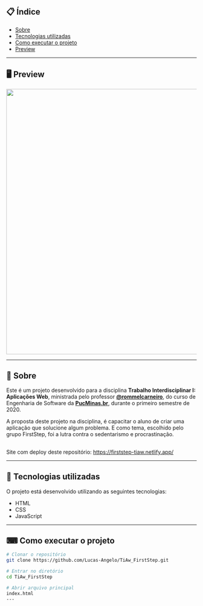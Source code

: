 ## 📋 Índice

- [Sobre](#-Sobre)
- [Tecnologias utilizadas](#-Tecnologias-utilizadas)
- [Como executar o projeto](#-Como-executar-o-projeto)
- [Preview](#-Preview)

---

## 🖥 Preview 

<p align="center">
  <img src="https://ik.imagekit.io/lcs2001/Screenshot_3_eOta1XJ-R.png" width="700" >
</p>

---

## 📖 Sobre 

Este é um projeto desenvolvido para a disciplina **Trabalho Interdisciplinar I: Aplicações Web**, ministrada pelo professor **[@rommelcarneiro](https://github.com/rommelcarneiro)**, do curso de Engenharia de Software da **[PucMinas.br](https://www.pucminas.br/)**, durante o primeiro semestre de 2020.

A proposta deste projeto na disciplina, é capacitar o aluno de criar uma aplicação que solucione algum problema. E como tema, escolhido pelo grupo FirstStep, foi a lutra contra o sedentarismo e procrastinação.

##
Site com deploy deste repositório: https://firststep-tiaw.netlify.app/

--- 

## 🚀 Tecnologias utilizadas

O projeto está desenvolvido utilizando as seguintes tecnologias:

- HTML
- CSS
- JavaScript

--- 

## ⌨ Como executar o projeto

```bash
# Clonar o repositório
git clone https://github.com/Lucas-Angelo/TiAw_FirstStep.git

# Entrar no diretório
cd TiAw_FirstStep

# Abrir arquivo principal
index.html
---
